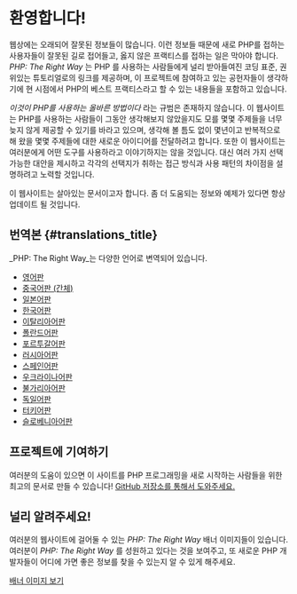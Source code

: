 # 환영합니다!

웹상에는 오래되어 잘못된 정보들이 많습니다. 이런 정보들 때문에 새로 PHP를 접하는 사용자들이 잘못된 길로 접어들고, 
옳지 않은 프랙티스를 접하는 일은 막아야 합니다. _PHP: The Right Way_ 는 PHP 를 사용하는 사람들에게 널리 받아들여진
코딩 표준, 권위있는 튜토리얼로의 링크를 제공하며, 이 프로젝트에 참여하고 있는 공헌자들이 생각하기에
현 시점에서 PHP의 베스트 프랙티스라고 할 수 있는 내용들을 포함하고 있습니다.

_이것이 PHP를 사용하는 올바른 방법이다_ 라는 규범은 존재하지 않습니다. 이 웹사이트는 
PHP를 사용하는 사람들이 그동안 생각해보지 않았을지도 모를 몇몇 주제들을 너무 늦지 않게 제공할 수 있기를 바라고 있으며,
생각해 볼 틈도 없이 몇년이고 반복적으로 해 왔을 몇몇 주제들에 대한 새로운 아이디어를 전달하려고 합니다.
또한 이 웹사이트는 여러분에게 어떤 도구를 사용하라고 이야기하지는 않을 것입니다. 대신 여러 가지 선택 가능한 대안을 제시하고
각각의 선택지가 취하는 접근 방식과 사용 패턴의 차이점을 설명하려고 노력할 것입니다.

이 웹사이트는 살아있는 문서이고자 합니다. 좀 더 도움되는 정보와 예제가 있다면 항상 업데이트 될 것입니다.

## 번역본 {#translations_title}

_PHP: The Right Way_는 다양한 언어로 변역되어 있습니다.

* [영어판](http://www.phptherightway.com)
* [중국어판 (간체)](http://wulijun.github.com/php-the-right-way)
* [일본어판](http://ja.phptherightway.com)
* [한국어판](http://wafe.github.io/php-the-right-way/)
* [이탈리아어판](http://it.phptherightway.com/)
* [폴란드어판](http://pl.phptherightway.com/)
* [포르투갈어판](http://br.phptherightway.com/)
* [러시아어판](http://getjump.github.io/ru-php-the-right-way)
* [스페인어판](http://phpdevenezuela.github.io/php-the-right-way/)
* [우크라이나어판](http://iflista.github.com/php-the-right-way/)
* [불가리아어판](http://bg.phptherightway.com/)
* [독일어판](http://rwetzlmayr.github.io/php-the-right-way/)
* [터키어판](http://hkulekci.github.io/php-the-right-way/)
* [슬로베니아어판](http://sl.phptherightway.com)


## 프로젝트에 기여하기

여러분의 도움이 있으면 이 사이트를 PHP 프로그래밍을 새로 시작하는 사람들을 위한 최고의 문서로 만들 수 있습니다! [GitHub 저장소를 통해서 도와주세요.][1]

## 널리 알려주세요!

여러분의 웹사이트에 걸어둘 수 있는 _PHP: The Right Way_ 배너 이미지들이 있습니다. 여러분이 _PHP: The Right Way_ 를
성원하고 있다는 것을 보여주고, 또 새로운 PHP 개발자들이 어디에 가면 좋은 정보를 찾을 수 있는지 알 수 있게 해주세요.

[배너 이미지 보기][2]

[1]: https://github.com/wafe/php-the-right-way
[2]: /php-the-right-way/banners.html
